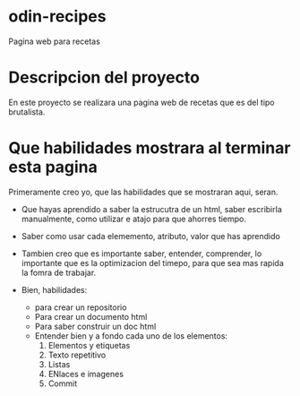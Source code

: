 # odin-recipes
Pagina web para recetas

# Descripcion del proyecto
En este proyecto se realizara una pagina web de recetas que es del tipo brutalista.

# Que habilidades mostrara al terminar esta pagina

Primeramente creo yo, que las habilidades que se mostraran aqui, seran.

- Que hayas aprendido a saber la estrucutra de un html, saber escribirla manualmente, como utilizar e atajo para que ahorres tiempo.
- Saber como usar cada elememento, atributo, valor que has aprendido
- Tambien creo que es importante saber, entender, comprender, lo importante que es la optimizacion del timepo, para que sea mas rapida la fomra de trabajar.

- Bien, habilidades:
    - para crear un repositorio
    - Para crear un documento html
    - Para saber construir un doc html
    - Entender bien y a fondo cada uno de los elementos:
        1. Elementos y etiquetas
        2. Texto repetitivo
        3. Listas
        4. ENlaces e imagenes
        5. Commit
